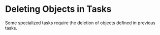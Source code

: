# Deleting Objects in Tasks

Some specialized tasks require the deletion of objects defined in previous tasks. 